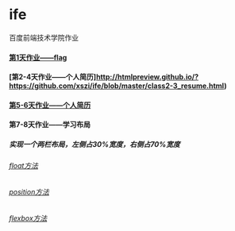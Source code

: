 # ife
百度前端技术学院作业

#### [第1天作业——flag](https://xszi.github.io/ife/class1_flag.html)

#### [第2-4天作业——个人简历]http://htmlpreview.github.io/?https://github.com/xszi/ife/blob/master/class2-3_resume.html)
#### [第5-6天作业——个人简历](http://htmlpreview.github.io/?https://github.com/xszi/ife/blob/master/class5-6_resume.html)
#### 第7-8天作业——学习布局
##### 实现一个两栏布局，左侧占30%宽度，右侧占70%宽度
###### [float方法](http://htmlpreview.github.io/?https://github.com/xszi/ife/blob/master/20180524_layout_1.html)
###### [position方法](http://htmlpreview.github.io/?https://github.com/xszi/ife/blob/master/20180524_layout_2.html)
###### [flexbox方法](http://htmlpreview.github.io/?https://github.com/xszi/ife/blob/master/20180524_layout_3.html)
